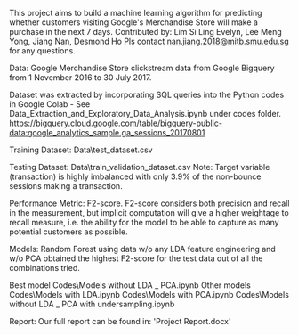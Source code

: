 This project aims to build a machine learning algorithm for predicting whether customers visiting Google's Merchandise Store will make a purchase in the next 7 days.
Contributed by: Lim Si Ling Evelyn, Lee Meng Yong, Jiang Nan, Desmond Ho
Pls contact nan.jiang.2018@mitb.smu.edu.sg for any questions.

Data:
Google Merchandise Store clickstream data from Google Bigquery from 1 November 2016 to 30 July 2017.

Dataset was extracted by incorporating SQL queries into the Python codes in Google Colab - See Data_Extraction_and_Exploratory_Data_Analysis.ipynb under codes folder. https://bigquery.cloud.google.com/table/bigquery-public-data:google_analytics_sample.ga_sessions_20170801

Training Dataset:
Data\test_dataset.csv

Testing Dataset:
Data\train_validation_dataset.csv
Note: Target variable (transaction) is highly imbalanced with only 3.9% of the non-bounce sessions making a transaction.

Performance Metric: 
F2-score. F2-score considers both precision and recall in the measurement, but implicit computation will give a higher weightage to recall measure, i.e. the ability for the model to be able to capture as many potential customers as possible.

Models:
Random Forest using data w/o any LDA feature engineering and w/o PCA obtained the highest F2-score for the test data out of all the combinations tried.

Best model
Codes\Models without LDA _ PCA.ipynb
Other models
Codes\Models with LDA.ipynb
Codes\Models with PCA.ipynb
Codes\Models without LDA _ PCA with undersampling.ipynb

Report:
Our full report can be found in: 'Project Report.docx'
